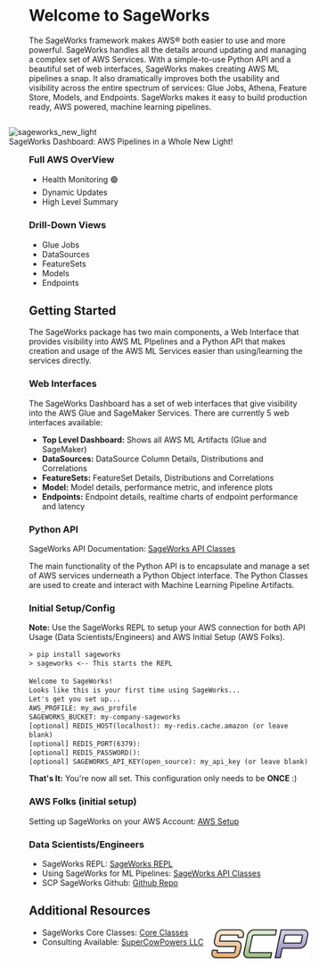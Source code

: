 # Welcome to SageWorks
The SageWorks framework makes AWS® both easier to use and more powerful. SageWorks handles all the details around updating and managing a complex set of AWS Services. With a simple-to-use Python API and a beautiful set of web interfaces, SageWorks makes creating AWS ML pipelines a snap. It also dramatically improves both the usability and visibility across the entire spectrum of services: Glue Jobs, Athena, Feature Store, Models, and Endpoints. SageWorks makes it easy to build production ready, AWS powered, machine learning pipelines.

<figure style="float: right; width: 500px;">
<img alt="sageworks_new_light" src="https://github.com/SuperCowPowers/sageworks/assets/4806709/5f8b32a2-ed72-45f2-bd96-91b7bbbccff4">
<figcaption>SageWorks Dashboard: AWS Pipelines in a Whole New Light!</figcaption>
</figure>

### Full AWS OverView
- Health Monitoring 🟢
- Dynamic Updates
- High Level Summary

### Drill-Down Views
- Glue Jobs
- DataSources
- FeatureSets
- Models
- Endpoints


## Getting Started

The SageWorks package has two main components, a Web Interface that provides visibility into AWS ML PIpelines and a Python API that makes creation and usage of the AWS ML Services easier than using/learning the services directly.

### Web Interfaces
The SageWorks Dashboard has a set of web interfaces that give visibility into the AWS Glue and SageMaker Services. There are currently 5 web interfaces available:


- **Top Level Dashboard:** Shows all AWS ML Artifacts (Glue and SageMaker)
- **DataSources:** DataSource Column Details, Distributions and Correlations
- **FeatureSets:** FeatureSet Details, Distributions and Correlations
- **Model:** Model details, performance metric, and inference plots
- **Endpoints:** Endpoint details, realtime charts of endpoint performance and latency

### Python API
SageWorks API Documentation: [SageWorks API Classes](api_classes/overview.md) 

The main functionality of the Python API is to encapsulate and manage a set of AWS services underneath a Python Object interface. The Python Classes are used to create and interact with Machine Learning Pipeline Artifacts.

### Initial Setup/Config
**Note:** Use the SageWorks REPL to setup your AWS connection for both API Usage (Data Scientists/Engineers) and AWS Initial Setup (AWS Folks).

```
> pip install sageworks
> sageworks <-- This starts the REPL

Welcome to SageWorks!
Looks like this is your first time using SageWorks...
Let's get you set up...
AWS_PROFILE: my_aws_profile
SAGEWORKS_BUCKET: my-company-sageworks
[optional] REDIS_HOST(localhost): my-redis.cache.amazon (or leave blank)
[optional] REDIS_PORT(6379):
[optional] REDIS_PASSWORD():
[optional] SAGEWORKS_API_KEY(open_source): my_api_key (or leave blank)
```
**That's It:** You're now all set. This configuration only needs to be **ONCE** :)

### AWS Folks (initial setup)
Setting up SageWorks on your AWS Account: [AWS Setup](aws_setup/core_stack.md)

### Data Scientists/Engineers
- SageWorks REPL: [SageWorks REPL](repl/index.md)
- Using SageWorks for ML Pipelines: [SageWorks API Classes](api_classes/overview.md)
- SCP SageWorks Github: [Github Repo](https://github.com/SuperCowPowers/sageworks)


## Additional Resources

<img align="right" src="images/scp.png" width="180">

- SageWorks Core Classes: [Core Classes](core_classes/overview.md)
- Consulting Available: [SuperCowPowers LLC](https://www.supercowpowers.com)
